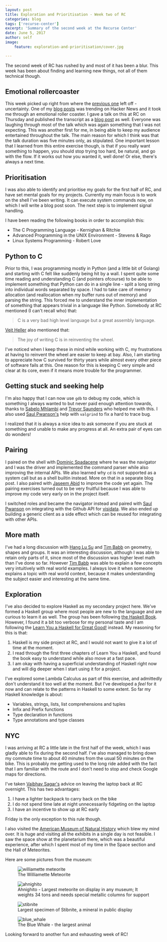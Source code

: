 ```yaml
---
layout: post
title: Exploration and Prioritisation - Week two of RC
categories: blog
tags: ['recurse-center']
excerpt: 'Summary of the second week at the Recurse Center'
date: June 5, 2017
author: self
image:
    feature: exploration-and-prioritisation/cover.jpg

---
```


The second week of RC has rushed by and most of it has been a
blur. This week has been about finding and learning new things, not
all of them technical though.

## Emotional rollercoaster

This week picked up right from where the
[previous one](/blog/uncertainty-intimidation-and-the-stupid-one-in-the-room/)
left off - uncertainty. One of my
[blog posts](/blog/writing-a-unix-shell-part-1/) was trending on
Hacker News and it took me through an emotional roller coaster. I gave
a talk on this at RC on Thursday and published the transcript as a
[blog post](/blog/getting-noticed-on-the-internet-and-what-to-do-about-it/)
as well. Everyone was laughing through most of the talk which was
again something that I was not expecting. This was another first for
me, in being able to keep my audience entertained throughout the
talk. The main reason for which I think was that the talk duration was
five minutes only, as stipulated. One important lesson that I learned
from this entire exercise though, is that if you really want something
to happen, you should stop trying too hard, be natural, and go with
the flow. If it works out how you wanted it, well done! Or else,
there's always a next time.

## Prioritisation

I was also able to identify and prioritise my goals for the first half
of RC, and have set mental goals for my projects. Currently my main
focus is to work on the shell I've been writing. It can execute system
commands now, on which I will write a blog post soon. The next step is
to implement signal handling.

I have been reading the following books in order to accomplish this:
* The C Programming Language - Kernighan & Ritchie
* Advanced Programming in the UNIX Environment - Stevens & Rago
* Linux Systems Programming - Robert Love

## Python to C

Prior to this, I was programming mostly in Python (and a little bit of
Golang) and starting with C felt like suddenly being hit by a wall. I
spent quite some time reading and understanding C (and pointers
ofcourse) to be able to implement something that Python can do in a
single line - split a long string into individual words separated by
space. I had to take care of memory allocation (and reallocation when
my buffer runs out of memory) and parsing the string. This forced me
to understand the inner implementation of something that appears
trivial in a language like Python. Somebody at RC mentioned (I can't
recall who) that:

> C is a very bad high level language but a great assembly language.

[Veit Heller](https://github.com/hellerve) also mentioned that:

> The joy of writing C is in reinventing the wheel.

I've noticed when I keep these in mind while working with C, my
frustrations at having to reinvent the wheel are easier to keep at
bay. Also, I am starting to appreciate how C survived for thirty years
while almost every other piece of software fails at this. One reason
for this is keeping C very simple and clear at its core, even if it
means more trouble for the programmer.

## Getting stuck and seeking help

I'm also happy that I can now use `gdb` to debug my code, which is
something I always wanted to but never paid enough attention towards,
thanks to [Sabelo Mhlambi](https://github.com/sabzo) and
[Trevor Saunders](https://github.com/tbsaunde) who helped me with
this. I also used [Saul Pwanson's](https://github.com/saulpw/) help
with `valgrind` to fix a hard to trace bug.

I realized that it is always a nice idea to ask someone if you are
stuck at something and unable to make any progress at all. An extra
pair of eyes can do wonders!

## Pairing

I paired on the shell with
[Dominic Spadacene](https://github.com/domspad) where he was the
navigator and 
I was the driver and implemented the command parser while also
improving the internal APIs. We also learned why `cd` is not supported
as a system call but as a shell builtin instead. More on that in a
separate blog post. I also paired with
[Jaseem Abid](https://github.com/jaseemabid) to improve the 
code yet again. The pairing exercises turned out to be very fruitful
because I was able to improve my code very early on in the project itself.

I switched roles and became the navigator instead and paired with
[Saul Pwanson](https://github.com/saulpw/) on integrating with the
Github API for [visidata](https://github.com/saulpw/visidata). We also
ended up building a generic client as a side effect which can be
reused for integrating with other APIs.


## More math

I've had a long discussion with
[Hang Lu Su](https://github.com/homeowmorphism) and
[Tim Babb](https://github.com/trbabb) on geometry, shapes and
groups. It was an interesting discussion, although I was able to
retain only parts of it, since most of the discussion was higher level
math than I've done so far. However
[Tim Babb](https://github.com/trbabb) was able to explain a few
concepts very intuitively with real world examples. I always love it
when someone explains a topic with real world context, because it
makes understanding the subject easier and interesting at the same
time.

## Exploration

I've also decided to explore Haskell as my secondary project
here. We've formed a Haskell group where most people are new to the
language and are curious to learn it as well. The group has been
following [the Haskell Book](http://haskellbook.com/). However, I
found it a bit too verbose for my personal taste and I am following
the
[Learn You a Haskell for Great Good!](http://learnyouahaskell.com/)
instead. My reasoning for this is that:

1. Haskell is my side project at RC, and I would not want to give it a
   lot of time at the moment.
2. I read through the first three chapters of Learn You a Haskell, and
   found the book easy to understand while also move at a fast pace.
3. I am okay with having a superficial understanding of Haskell right now
   and will dig deeper when I start using it for a project.

I've explored some Lambda Calculus as part of this exercise, and
admittedly don't understand it too well at the moment. But I've
developed a _feel_ for it now and can relate to the patterns in
Haskell to some extent. So far my Haskell knowledge is about:

* Variables, strings, lists, list comprehensions and tuples
* Infix and Prefix functions
* Type declaration in functions
* Type annotations and type classes

## NYC

I was arriving at RC a little late in the first half of the week,
which I was gladly able to fix during the second half. I've also
managed to bring down my commute time to about 40 minutes from the
usual 50 minutes on the bike. This is probably me getting used to the
long ride added with the fact that I am familiar with the route and I
don't need to stop and check Google maps for directions.

I've taken [Vaibhav Sagar's](https://github.com/vaibhavsagar) advice
on leaving the laptop back at RC overnight. This has two advantages:

1. I have a lighter backpack to carry back on the bike
2. I do not spend time late at night unnecessarily fidgeting on the
 laptop
3. I have an incentive to show up at RC early

Friday is the only exception to this rule though.

I also visited the
[American Museum of Natural History](https://www.amnh.org/) which blew
my mind over. It is huge and visiting all the exhibits in a single day
is not feasible. I saw the space show at the planetarium there, which
was a beautiful experience, after which I spent most of my time in the
Space section and the Hall of Meteorites.

Here are some pictures from the museum:

<figure>
	<img src="{{ site.url }}/images/exploration-and-prioritisation/williamette.jpg" alt="williamette meteorite" />
	<figcaption>The Williamette Meteorite</figcaption>
</figure>

<figure>
	<img src="{{ site.url }}/images/exploration-and-prioritisation/ahnighito.jpg" alt="ahnighito" />
	<figcaption>Ahnighito - Largest meteorite on display in any
	museum; It weights 34 tons and needs special metallic columns for support</figcaption>
</figure>

<figure>
	<img src="{{ site.url }}/images/exploration-and-prioritisation/stibnite.jpg" alt="stibnite" />
	<figcaption>Largest specimen of Stibnite, a mineral in public display</figcaption>
</figure>

<figure>
	<img src="{{ site.url }}/images/exploration-and-prioritisation/blue_whale.jpg" alt="blue_whale" />
	<figcaption>The Blue Whale - the largest animal</figcaption>
</figure>

Looking forward to another fun and exhausting week of RC!

